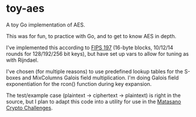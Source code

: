 # toy-aes
A toy Go implementation of AES.

This was for fun, to practice with Go, and to get to know AES in depth.

I've implemented this according to [FIPS 197](http://nvlpubs.nist.gov/nistpubs/FIPS/NIST.FIPS.197.pdf) (16-byte blocks, 10/12/14 rounds for 128/192/256 bit keys), but have set up vars to allow for tuning as with Rijndael.

I've chosen (for multiple reasons) to use predefined lookup tables for the S-boxes and MixColumns Galois field multiplication. I'm doing Galois field exponentiation for the rcon() function during key expansion.

The test/example case (plaintext -> ciphertext -> plaintext) is right in the source, but I plan to adapt this code into a utility for use in the [Matasano Crypto Challenges](https://cryptopals.com).